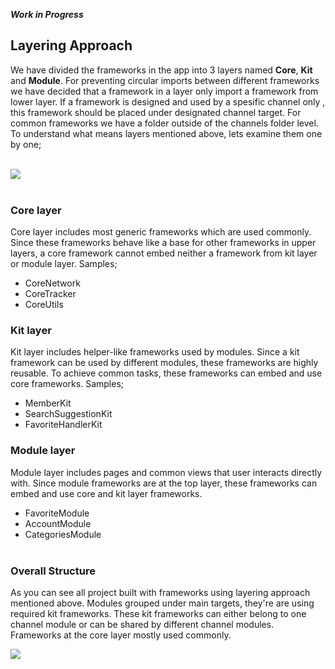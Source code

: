 ***Work in Progress***
## Layering Approach

We have divided the frameworks in the app into 3 layers named **Core**, **Kit** and **Module**. For preventing circular imports between different frameworks we have decided that a framework in a layer only import a framework from lower layer.
If a framework is designed and used by a spesific channel only , this framework should be placed under designated channel target. For common frameworks we have a folder outside of the channels folder level. To understand what means layers mentioned above, lets examine them one by one;
<br/><br/>

![](https://i.ibb.co/VqyyDd5/Layers.png "")
<br/><br/>
### **Core layer**
Core layer includes most generic frameworks which are used commonly. Since these frameworks behave like a base for other frameworks in upper layers, a core framework cannot embed neither a framework from kit layer or module layer. Samples;

- CoreNetwork
- CoreTracker
- CoreUtils

### **Kit layer**
Kit layer includes helper-like frameworks used by modules. Since a kit framework can be used by different modules, these frameworks are highly reusable. To achieve common tasks, these frameworks can embed and use core frameworks. Samples;

- MemberKit
- SearchSuggestionKit
- FavoriteHandlerKit

### **Module layer**
Module layer includes pages and common views that user interacts directly with. Since module frameworks are at the top layer, these frameworks can embed and use core and kit layer frameworks.

- FavoriteModule
- AccountModule
- CategoriesModule
<br/><br/>

### **Overall Structure**
As you can see all project built with frameworks using layering approach mentioned above. Modules grouped under main targets, they're are using required kit frameworks. These kit frameworks can either belong to one channel module or can be shared by different channel modules. Frameworks at the core layer mostly used commonly.

![](https://i.ibb.co/tq8Lp8b/Overall.png "")